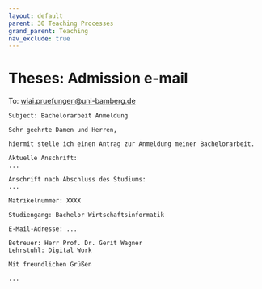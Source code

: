 ```yaml
---
layout: default
parent: 30 Teaching Processes
grand_parent: Teaching
nav_exclude: true
---
```


# Theses: Admission e-mail

To: [wiai.pruefungen@uni-bamberg.de](mailto:wiai.pruefungen@uni-bamberg.de)

```
Subject: Bachelorarbeit Anmeldung

Sehr geehrte Damen und Herren,

hiermit stelle ich einen Antrag zur Anmeldung meiner Bachelorarbeit.

Aktuelle Anschrift:
...

Anschrift nach Abschluss des Studiums:
...

Matrikelnummer: XXXX

Studiengang: Bachelor Wirtschaftsinformatik

E-Mail-Adresse: ...

Betreuer: Herr Prof. Dr. Gerit Wagner
Lehrstuhl: Digital Work

Mit freundlichen Grüßen

... 

```